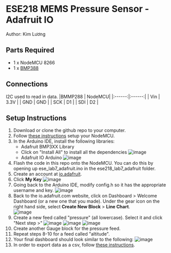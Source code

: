 # ESE218 MEMS Pressure Sensor - Adafruit IO
Author: Kim Lương

## Parts Required
- 1 x NodeMCU 8266
- 1 x [BMP388](https://www.adafruit.com/product/3966)

## Connections
I2C used to read in data.
|BMMP288 | NodeMCU|
|:------:|:------:|
|  Vin   |  3.3V  |
|  GND   |  GND   |
|  SCK   |  D1    |
|  SDI   |  D2    |
 
## Setup Instructions
1. Download or clone the github repo to your computer. 
2. Follow [these instructions](https://docs.google.com/document/d/17QhpRgrozE3ZZsFBizJNyipnE-AXzO-qaewx7TUlNto/edit#heading=h.c6uv5nikp79h) setup your NodeMCU.
3. In the Arduino IDE, install the following libraries:
    - Adafruit BMP3XX Library 
    - Click on "Install All" to install all the dependencies
    ![image](https://user-images.githubusercontent.com/13370293/141351346-d3e8db05-a1d7-424b-ae94-4cfede99bd67.png)
    - Adafruit IO Arduino
    ![image](https://user-images.githubusercontent.com/13370293/141794987-151290ae-77a6-4a9b-80d6-f9b93450d9e4.png)
4. Flash the code in this repo onto the NodeMCU. You can do this by opening up ese_lab7_adafruit.ino in the ese218_lab7_adafruit folder.
5. Create an account at [io.adafruit](https://io.adafruit.com/).
6. Click **My Key**
  ![image](https://user-images.githubusercontent.com/13370293/141810450-eb952459-161e-4549-b77d-d8c24b09f5e5.png)
7. Going back to the Arduino IDE, modify config.h so it has the appropriate username and key.
  ![image](https://user-images.githubusercontent.com/13370293/141795754-0cc49a75-e0c7-4a65-9f48-768a1c3b0d46.png)
8. Back to the io.adafruit.com website, click on Dashboard > Welcome Dashboard (or a new one that you made). Under the gear icon on the right hand side, select **Create New Block** > **Line Chart**.  
![image](https://user-images.githubusercontent.com/13370293/141811275-90756bc9-85ad-4972-82bd-63e98c0e584f.png)
10. Create a new feed called "pressure" (all lowercase). Select it and click "Next step >"
  ![image](https://user-images.githubusercontent.com/13370293/141811812-5db2c837-b124-4565-9dda-83dfd46a2b3f.png)
  ![image](https://user-images.githubusercontent.com/13370293/141811950-999e0190-509a-4aea-986a-9888aeeb8e93.png)
  ![image](https://user-images.githubusercontent.com/13370293/141812072-2863d796-67db-4a51-a9eb-1262d794d96b.png)
10. Create another Gauge block for the pressure feed.
11. Repeat steps 8-10 for a feed called "altitude".
12.  Your final dashboard should look similar to the following:
  ![image](https://user-images.githubusercontent.com/13370293/141846123-4b303bd9-4e7a-4fc4-8324-ae0164006b79.png)
13. In order to export data as a csv, follow [these instructions](https://io.adafruit.com/blog/tips/2016/09/12/exporting-data/).
